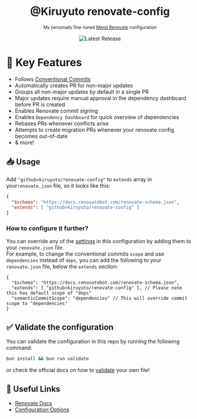 <div align="center">
  <h1>@Kiruyuto renovate-config</h1>
  <p>
    <small>My personally fine-tuned <a href="https://www.mend.io/renovate-free/">Mend Renovate</a> configuration</small>
  </p>
  <img alt="Latest Release" src="https://img.shields.io/github/v/release/kiruyuto/renovate-config"/>
</div>

# 🚀 Key Features
- Follows [Conventional Commits](https://www.conventionalcommits.org/en/v1.0.0/)
- Automatically creates PR for non-major updates
- Groups all non-major updates by default in a single PR
- Major updates require manual approval in the dependency dashboard before PR is created
- Enables Renovate commit signing
- Enables `Dependency Dashboard` for quick overview of dependencies
- Rebases PRs whenever conflicts arise
- Attempts to create migration PRs whenever your renovate config becomes out-of-date
- & more!

## 📥 Usage
Add `"github>kiruyuto/renovate-config"` to `extends` array in your`renovate.json` file, so it looks like this:
```json
{
  "$schema": "https://docs.renovatebot.com/renovate-schema.json",
  "extends": [ "github>kiruyuto/renovate-config" ]
}
```

### How to configure it further?
You can override any of the [settings](https://docs.renovatebot.com/configuration-options/) in this configuration by adding them to your `renovate.json` file.  
For example, to change the conventional commits `scope` and use `dependencies` instead of `deps`, you can add the following to your `renovate.json` file, below the `extends` section:
```jsonc
{
  "$schema": "https://docs.renovatebot.com/renovate-schema.json",
  "extends": [ "github>kiruyuto/renovate-config" ], // Please note this has default scope of "deps"
  "semanticCommitScope": "dependencies" // This will override commit scope to "dependencies"
}
```

## ✅ Validate the configuration
You can validate the configuration in this repo by running the following command:
```bash
bun install && bun run validate
```
or check the official docs on how to [validate](https://docs.renovatebot.com/config-validation/) your own file!

## 🔗 Useful Links
- [Renovate Docs](https://docs.renovatebot.com/)
- [Configuration Options](https://docs.renovatebot.com/configuration-options/)
